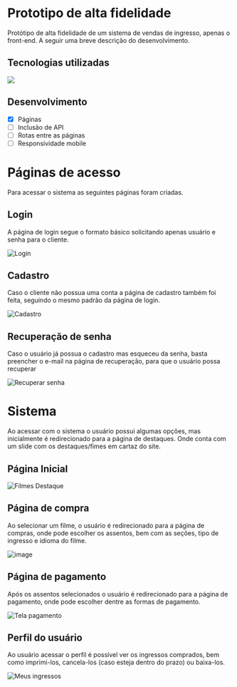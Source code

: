 # Prototipo de alta fidelidade

Protótipo de alta fidelidade de um sistema de vendas de ingresso, apenas o front-end. A seguir uma breve descrição do desenvolvimento.

## Tecnologias utilizadas


  <a href="https://skillicons.dev">
    <img src="https://skillicons.dev/icons?i=vite,react,bootstrap,css,scss" />
  </a>


## Desenvolvimento

- [x] Páginas
- [ ] Inclusão de API
- [ ] Rotas entre as páginas
- [ ] Responsividade mobile

# Páginas de acesso

Para acessar o sistema as seguintes páginas foram criadas.

## Login

A página de login segue o formato básico solicitando apenas usuário e senha para o cliente.

![Login](https://user-images.githubusercontent.com/38048491/226178202-23ea9f21-6b1a-46be-a461-a6eb6b4533f5.png)


## Cadastro

Caso o cliente não possua uma conta a página de cadastro também foi feita, seguindo o mesmo padrão da página de login.

![Cadastro](https://user-images.githubusercontent.com/38048491/226178323-5005e753-dd0d-4365-8ab9-767e3958e57e.png)

## Recuperação de senha

Caso o usuário já possua o cadastro mas esqueceu da senha, basta preencher o e-mail na página de recuperação, para que o usuário possa recuperar

![Recuperar senha](https://user-images.githubusercontent.com/38048491/226178375-6a6f991c-c877-4838-b5bc-efd039fbe14e.png)

# Sistema

Ao acessar com o sistema o usuário possui algumas opções, mas inicialmente é redirecionado para a página de destaques. Onde conta com um slide com os destaques/fimes em cartaz do site.

## Página Inicial

![Filmes Destaque](https://user-images.githubusercontent.com/38048491/226178500-5249292f-1a1c-477f-a4c9-cdad93159032.png)

## Página de compra

Ao selecionar um filme, o usuário é redirecionado para a página de compras, onde pode escolher os assentos, bem com as seções, tipo de ingresso e idioma do filme.

![image](https://user-images.githubusercontent.com/38048491/226464898-67247228-1141-466b-a728-89603632a4c8.png)

## Página de pagamento

Após os assentos selecionados o usuário é redirecionado para a página de pagamento, onde pode escolher dentre as formas de pagamento.

![Tela pagamento](https://user-images.githubusercontent.com/38048491/226178648-f4457a2d-7392-4c96-bc8c-16aeaf664fec.png)

## Perfil do usuário

Ao usuário acessar o perfil é possível ver os ingressos comprados, bem como imprimi-los, cancela-los (caso esteja dentro do prazo) ou baixa-los.

![Meus ingressos](https://user-images.githubusercontent.com/38048491/226180828-f29891e5-eefc-4a09-9a1c-b11f19a1dd85.png)

